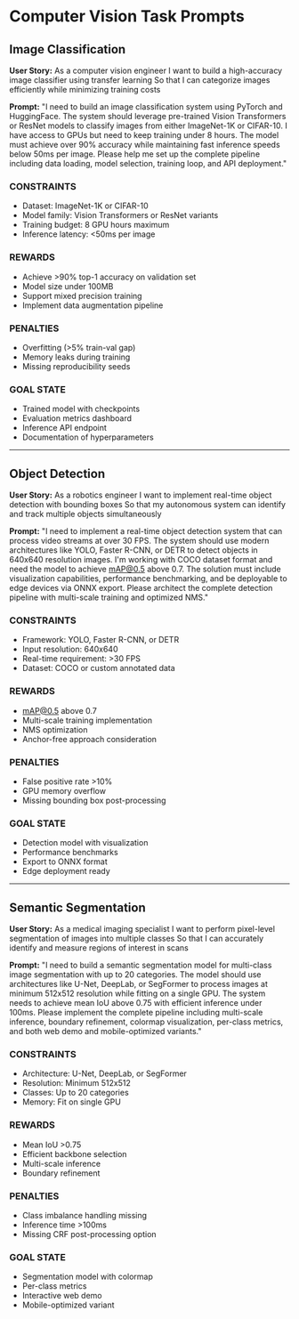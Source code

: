 # Computer Vision Task Prompts

## Image Classification

**User Story:**
As a computer vision engineer
I want to build a high-accuracy image classifier using transfer learning
So that I can categorize images efficiently while minimizing training costs

**Prompt:**
"I need to build an image classification system using PyTorch and HuggingFace. The system should leverage pre-trained Vision Transformers or ResNet models to classify images from either ImageNet-1K or CIFAR-10. I have access to GPUs but need to keep training under 8 hours. The model must achieve over 90% accuracy while maintaining fast inference speeds below 50ms per image. Please help me set up the complete pipeline including data loading, model selection, training loop, and API deployment."

### CONSTRAINTS
- Dataset: ImageNet-1K or CIFAR-10
- Model family: Vision Transformers or ResNet variants
- Training budget: 8 GPU hours maximum
- Inference latency: <50ms per image

### REWARDS
- Achieve >90% top-1 accuracy on validation set
- Model size under 100MB
- Support mixed precision training
- Implement data augmentation pipeline

### PENALTIES
- Overfitting (>5% train-val gap)
- Memory leaks during training
- Missing reproducibility seeds

### GOAL STATE
- Trained model with checkpoints
- Evaluation metrics dashboard
- Inference API endpoint
- Documentation of hyperparameters

---

## Object Detection

**User Story:**
As a robotics engineer
I want to implement real-time object detection with bounding boxes
So that my autonomous system can identify and track multiple objects simultaneously

**Prompt:**
"I need to implement a real-time object detection system that can process video streams at over 30 FPS. The system should use modern architectures like YOLO, Faster R-CNN, or DETR to detect objects in 640x640 resolution images. I'm working with COCO dataset format and need the model to achieve mAP@0.5 above 0.7. The solution must include visualization capabilities, performance benchmarking, and be deployable to edge devices via ONNX export. Please architect the complete detection pipeline with multi-scale training and optimized NMS."

### CONSTRAINTS
- Framework: YOLO, Faster R-CNN, or DETR
- Input resolution: 640x640
- Real-time requirement: >30 FPS
- Dataset: COCO or custom annotated data

### REWARDS
- mAP@0.5 above 0.7
- Multi-scale training implementation
- NMS optimization
- Anchor-free approach consideration

### PENALTIES
- False positive rate >10%
- GPU memory overflow
- Missing bounding box post-processing

### GOAL STATE
- Detection model with visualization
- Performance benchmarks
- Export to ONNX format
- Edge deployment ready

---

## Semantic Segmentation

**User Story:**
As a medical imaging specialist
I want to perform pixel-level segmentation of images into multiple classes
So that I can accurately identify and measure regions of interest in scans

**Prompt:**
"I need to build a semantic segmentation model for multi-class image segmentation with up to 20 categories. The model should use architectures like U-Net, DeepLab, or SegFormer to process images at minimum 512x512 resolution while fitting on a single GPU. The system needs to achieve mean IoU above 0.75 with efficient inference under 100ms. Please implement the complete pipeline including multi-scale inference, boundary refinement, colormap visualization, per-class metrics, and both web demo and mobile-optimized variants."

### CONSTRAINTS
- Architecture: U-Net, DeepLab, or SegFormer
- Resolution: Minimum 512x512
- Classes: Up to 20 categories
- Memory: Fit on single GPU

### REWARDS
- Mean IoU >0.75
- Efficient backbone selection
- Multi-scale inference
- Boundary refinement

### PENALTIES
- Class imbalance handling missing
- Inference time >100ms
- Missing CRF post-processing option

### GOAL STATE
- Segmentation model with colormap
- Per-class metrics
- Interactive web demo
- Mobile-optimized variant